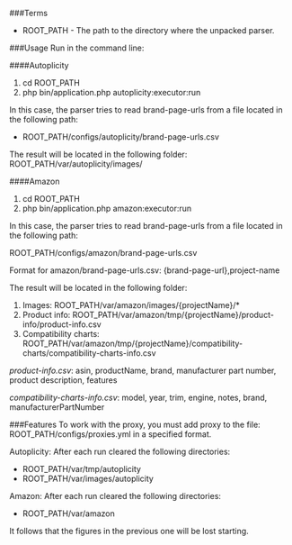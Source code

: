 ###Terms
- ROOT_PATH - The path to the directory where the unpacked parser.

###Usage
Run in the command line:

####Autoplicity
1. cd ROOT_PATH
2. php bin/application.php autoplicity:executor:run

In this case, the parser tries to read brand-page-urls from a file located in the following path:
- ROOT_PATH/configs/autoplicity/brand-page-urls.csv

The result will be located in the following folder: ROOT_PATH/var/autoplicity/images/

####Amazon
1. cd ROOT_PATH
2. php bin/application.php amazon:executor:run

In this case, the parser tries to read brand-page-urls from a file located in the following path:

ROOT_PATH/configs/amazon/brand-page-urls.csv

Format for amazon/brand-page-urls.csv: {brand-page-url},project-name

The result will be located in the following folder:

1. Images: ROOT_PATH/var/amazon/images/{projectName}/*
2. Product info: ROOT_PATH/var/amazon/tmp/{projectName}/product-info/product-info.csv
3. Compatibility charts: ROOT_PATH/var/amazon/tmp/{projectName}/compatibility-charts/compatibility-charts-info.csv

*product-info.csv*: asin, productName, brand, manufacturer part number, product description, features

*compatibility-charts-info.csv*: model, year, trim, engine, notes, brand, manufacturerPartNumber

###Features
To work with the proxy, you must add proxy to the file: ROOT_PATH/configs/proxies.yml in a specified format.

Autoplicity:
After each run cleared the following directories:
- ROOT_PATH/var/tmp/autoplicity
- ROOT_PATH/var/images/autoplicity

Amazon:
After each run cleared the following directories:
- ROOT_PATH/var/amazon

It follows that the figures in the previous one will be lost starting.
